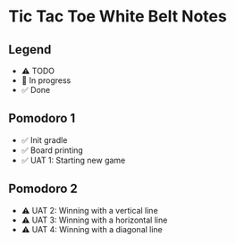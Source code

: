 # Tic Tac Toe White Belt Notes

## Legend

- ⚠ TODO
- 🚧 In progress
- ✅ Done

## Pomodoro 1

- ✅ Init gradle
- ✅ Board printing
- ✅ UAT 1: Starting new game

## Pomodoro 2

- ⚠ UAT 2: Winning with a vertical line
- ⚠ UAT 3: Winning with a horizontal line
- ⚠ UAT 4: Winning with a diagonal line
